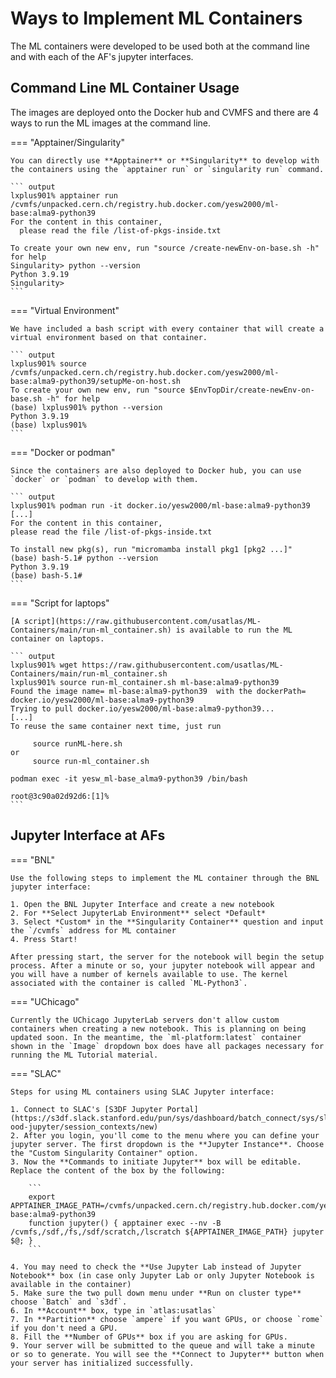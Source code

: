 # Ways to Implement ML Containers

The ML containers were developed to be used both at the command line and with
each of the AF's jupyter interfaces.

## Command Line ML Container Usage

The images are deployed onto the Docker hub and CVMFS and there are 4 ways to
run the ML images at the command line.

=== "Apptainer/Singularity"

    You can directly use **Apptainer** or **Singularity** to develop with the containers using the `apptainer run` or `singularity run` command.

    ``` output
    lxplus901% apptainer run /cvmfs/unpacked.cern.ch/registry.hub.docker.com/yesw2000/ml-base:alma9-python39
    For the content in this container,
      please read the file /list-of-pkgs-inside.txt

    To create your own new env, run "source /create-newEnv-on-base.sh -h" for help
    Singularity> python --version
    Python 3.9.19
    Singularity>
    ```

=== "Virtual Environment"

    We have included a bash script with every container that will create a virtual environment based on that container.

    ``` output
    lxplus901% source /cvmfs/unpacked.cern.ch/registry.hub.docker.com/yesw2000/ml-base:alma9-python39/setupMe-on-host.sh
    To create your own new env, run "source $EnvTopDir/create-newEnv-on-base.sh -h" for help
    (base) lxplus901% python --version
    Python 3.9.19
    (base) lxplus901%
    ```

=== "Docker or podman"

    Since the containers are also deployed to Docker hub, you can use `docker` or `podman` to develop with them.

    ``` output
    lxplus901% podman run -it docker.io/yesw2000/ml-base:alma9-python39
    [...]
    For the content in this container,
    please read the file /list-of-pkgs-inside.txt

    To install new pkg(s), run "micromamba install pkg1 [pkg2 ...]"
    (base) bash-5.1# python --version
    Python 3.9.19
    (base) bash-5.1#
    ```

=== "Script for laptops"

    [A script](https://raw.githubusercontent.com/usatlas/ML-Containers/main/run-ml_container.sh) is available to run the ML container on laptops.

    ``` output
    lxplus901% wget https://raw.githubusercontent.com/usatlas/ML-Containers/main/run-ml_container.sh
    lxplus901% source run-ml_container.sh ml-base:alma9-python39
    Found the image name= ml-base:alma9-python39  with the dockerPath= docker.io/yesw2000/ml-base:alma9-python39
    Trying to pull docker.io/yesw2000/ml-base:alma9-python39...
    [...]
    To reuse the same container next time, just run

         source runML-here.sh
    or
         source run-ml_container.sh

    podman exec -it yesw_ml-base_alma9-python39 /bin/bash

    root@3c90a02d92d6:[1]%
    ```

## Jupyter Interface at AFs

=== "BNL"

    Use the following steps to implement the ML container through the BNL jupyter interface:

    1. Open the BNL Jupyter Interface and create a new notebook
    2. For **Select JupyterLab Environment** select *Default*
    3. Select *Custom* in the **Singularity Container** question and input the `/cvmfs` address for ML container
    4. Press Start!

    After pressing start, the server for the notebook will begin the setup process. After a minute or so, your jupyter notebook will appear and you will have a number of kernels available to use. The kernel associated with the container is called `ML-Python3`.

=== "UChicago"

    Currently the UChicago JupyterLab servers don't allow custom containers when creating a new notebook. This is planning on being updated soon. In the meantime, the `ml-platform:latest` container shown in the `Image` dropdown box does have all packages necessary for running the ML Tutorial material.

=== "SLAC"

    Steps for using ML containers using SLAC Jupyter interface:

    1. Connect to SLAC's [S3DF Jupyter Portal](https://s3df.slack.stanford.edu/pun/sys/dashboard/batch_connect/sys/slack-ood-jupyter/session_contexts/new)
    2. After you login, you'll come to the menu where you can define your jupyter server. The first dropdown is the **Jupyter Instance**. Choose the "Custom Singularity Container" option.
    3. Now the **Commands to initiate Jupyter** box will be editable. Replace the content of the box by the following:

        ```
        export APPTAINER_IMAGE_PATH=/cvmfs/unpacked.cern.ch/registry.hub.docker.com/yesw2000/ml-base:alma9-python39
        function jupyter() { apptainer exec --nv -B /cvmfs,/sdf,/fs,/sdf/scratch,/lscratch ${APPTAINER_IMAGE_PATH} jupyter $@; }
        ```

    4. You may need to check the **Use Jupyter Lab instead of Jupyter Notebook** box (in case only Jupyter Lab or only Jupyter Notebook is available in the container)
    5. Make sure the two pull down menu under **Run on cluster type** choose `Batch` and `s3df`.
    6. In **Account** box, type in `atlas:usatlas`
    7. In **Partition** choose `ampere` if you want GPUs, or choose `rome` if you don't need a GPU.
    8. Fill the **Number of GPUs** box if you are asking for GPUs.
    9. Your server will be submitted to the queue and will take a minute or so to generate. You will see the **Connect to Jupyter** button when your server has initialized successfully.
